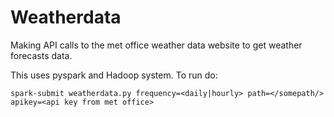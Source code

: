 # Weatherdata
Making API calls to the met office weather data website to get weather forecasts data.

This uses pyspark and Hadoop system. To run do:
``` 
spark-submit weatherdata.py frequency=<daily|hourly> path=</somepath/> apikey=<api key from met office>

```
